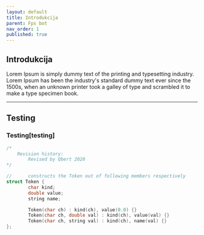```yaml
---
layout: default
title: Introdukcija
parent: Fps bot
nav_order: 1
published: true
---
```


## Introdukcija

Lorem Ipsum is simply dummy text of the printing and typesetting industry. Lorem Ipsum has been the industry's standard dummy text ever since the 1500s, when an unknown printer took a galley of type and scrambled it to make a type specimen book.

---

## Testing

### Testing[testing]

```c
/*
	Revision history:
    	Revised by Qbert 2020
*/

//      constructs the Token out of following members respectively
struct Token {
        char kind;
        double value;
        string name;

        Token(char ch) : kind(ch), value(0.0) {}
        Token(char ch, double val) : kind(ch), value(val) {}
        Token(char ch, string val) : kind(ch), name(val) {}  
};
```
